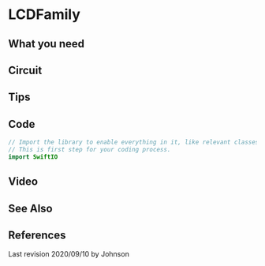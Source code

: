 # LCDFamily

## What you need

## Circuit

## Tips

## Code

```swift
// Import the library to enable everything in it, like relevant classes and methods. 
// This is first step for your coding process.
import SwiftIO
```

## Video

## See Also

## References

Last revision 2020/09/10 by Johnson

